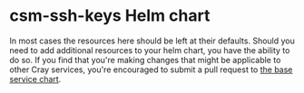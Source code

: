 # csm-ssh-keys Helm chart

In most cases the resources here should be left at their defaults. Should you need to add additional resources to your helm chart, you have the ability to do so. If you find that you're making changes that might be applicable to other Cray services, you're encouraged to submit a pull request to [the base service chart](https://github.com/Cray-HPE/base-charts/blob/master/kubernetes/cray-service).
